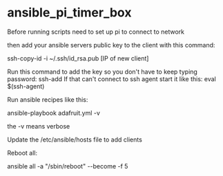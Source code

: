 # ansible_pi_timer_box

Before running scripts need to set up pi to connect to network

then add your ansible servers public key to the client with this command:

ssh-copy-id -i ~/.ssh/id_rsa.pub [IP of new client]

Run this command to add the key so you don't have to keep typing password:
ssh-add 
If that can't connect to ssh agent start it like this:
eval $(ssh-agent)


Run ansible recipes like this:

ansible-playbook adafruit.yml -v

the -v means verbose

Update the /etc/ansible/hosts file to add clients

Reboot all:

ansible all -a "/sbin/reboot" --become -f 5 
